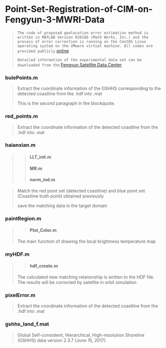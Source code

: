 # Point-Set-Registration-of-CIM-on-Fengyun-3-MWRI-Data


>`The code of proposed geolocation error estimation method is written in MATLAB Version R2018b (Math Works, Inc.) and the process of error correction is running on the CentOS Linux operating system on the VMware virtual machine. All codes are provided publicly` [online](https://github.com/Jiazheng-Liu/Point-Set-Registration-of-CIM)
>
>`Detailed information of the experimental data set can be downloaded from the` [Fengyun Satellite Data Center](http://data.nsmc.org.cn/portalsite/default.aspx) 



### bulePoints.m

> Extract the coordinate information of the GSHHS corresponding to the detected coastline from the  .hdf into .mat 
> 
> This is the second paragraph in the blockquote.
>


### red_points.m
> Extract the coordinate information of the detected coastline from the .hdf into .mat
>

### haianxian.m
>> #### LLT_init.m
>> #### MR.m
>> #### norm_ind.m

>Match the red point set (detected coastline) and blue point set (Coastline truth point) obtained previously
>
>save the matching data in the target domain
>

### paintRegion.m
>>#### Plot_Color.m
>
> The main function of drawing the local brightness temperature map
>


### myHDF.m
>>#### hdf_create.m
>
> The calculated new matching relationship is written to the HDF file. The results will be corrected by satellite in orbit simulation
>


### pixelError.m
> Extract the coordinate information of the detected coastline from the .hdf into .mat
>

### gshhs_land_f.mat
> Global Self-consistent, Hierarchical, High-resolution Shoreline (GSHHS) data version 2.3.7 (June 15, 2017).
>
